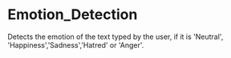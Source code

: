 # Emotion_Detection
Detects the emotion of the text typed by the user, if it is 'Neutral', 'Happiness','Sadness','Hatred' or 'Anger'.
